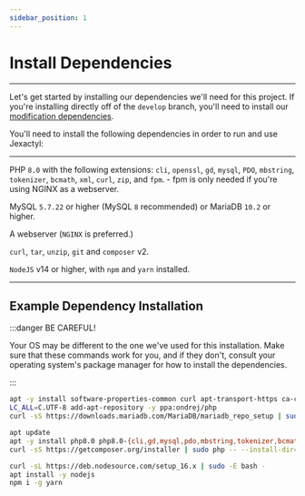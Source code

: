 ```yaml
---
sidebar_position: 1
---
```


# Install Dependencies
***
Let's get started by installing our dependencies we'll need for this project.
If you're installing directly off of the `develop` branch, you'll need to install our [modification dependencies](http://localhost:3000/modification/dependencies).

You'll need to install the following dependencies in order to run and use Jexactyl:
***
PHP `8.0` with the following extensions: `cli`, `openssl`, `gd`, `mysql`, `PDO`, `mbstring`, `tokenizer`, `bcmath`, `xml`, `curl`, `zip`, and `fpm`. - fpm is only needed if you're using NGINX as a webserver.

MySQL `5.7.22` or higher (MySQL `8` recommended) or MariaDB `10.2` or higher.

A webserver (`NGINX` is preferred.)

`curl`, `tar`, `unzip`, `git` and `composer` v2.

`NodeJS` v14 or higher, with `npm` and `yarn` installed.
***

## Example Dependency Installation

:::danger BE CAREFUL!

Your OS may be different to the one we've used for this installation.
Make sure that these commands work for you, and if they don't, consult
your operating system's package manager for how to install the dependencies.

:::

```bash
apt -y install software-properties-common curl apt-transport-https ca-certificates gnupg
LC_ALL=C.UTF-8 add-apt-repository -y ppa:ondrej/php
curl -sS https://downloads.mariadb.com/MariaDB/mariadb_repo_setup | sudo bash

apt update
apt -y install php8.0 php8.0-{cli,gd,mysql,pdo,mbstring,tokenizer,bcmath,xml,fpm,curl,zip} mariadb-server nginx tar unzip git redis-server
curl -sS https://getcomposer.org/installer | sudo php -- --install-dir=/usr/local/bin --filename=composer

curl -sL https://deb.nodesource.com/setup_16.x | sudo -E bash -
apt install -y nodejs
npm i -g yarn
```

